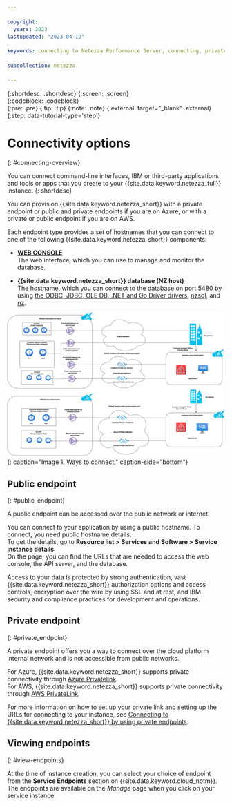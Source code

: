 ```yaml
---

copyright:
  years: 2023
lastupdated: "2023-04-19"

keywords: connecting to Netezza Performance Server, connecting, private endpoint, public endpoint, public and private endpoints, web console,

subcollection: netezza

---
```


{:shortdesc: .shortdesc}
{:screen: .screen}  
{:codeblock: .codeblock}  
{:pre: .pre}
{:tip: .tip}
{:note: .note}
{:external: target="_blank" .external}
{:step: data-tutorial-type='step'}

# Connectivity options
{: #connecting-overview}

You can connect command-line interfaces, IBM or third-party applications and tools or apps that you create to your {{site.data.keyword.netezza_full}} instance.
{: shortdesc}

You can provision {{site.data.keyword.netezza_short}} with a private endpoint or public and private endpoints if you are on Azure, or with a private or public endpoint if you are on AWS.

Each endpoint type provides a set of hostnames that you can connect to one of the following {{site.data.keyword.netezza_short}} components:

- **[WEB CONSOLE](/docs/netezza?topic=netezza-getstarted-console)**  
   The web interface, which you can use to manage and monitor the database.  

- **{{site.data.keyword.netezza_short}} database (NZ host)**  
   The hostname, which you can connect to the database on port 5480 by using [the ODBC, JDBC, OLE DB, .NET and Go Driver drivers](https://www.ibm.com/docs/en/netezza?topic=npsdu-drivers-language-support-2), [nzsql](https://www.ibm.com/docs/en/netezza?topic=sc-nzsql-command-2), and [nz](/docs/netezza?topic=netezza-nztool).  

![Connectivity options](../images/networking.png){: caption="Image 1. Ways to connect." caption-side="bottom"}

## Public endpoint
{: #public_endpoint}

A public endpoint can be accessed over the public network or internet.

You can connect to your application by using a public hostname. To connect, you need public hostname details.  
To get the details, go to **Resource list > Services and Software > Service instance details**.  
On the page, you can find the URLs that are needed to access the web console, the API server, and the database.

Access to your data is protected by strong authentication, vast {{site.data.keyword.netezza_short}} authorization options and access controls, encryption over the wire by using SSL and at rest, and IBM security and compliance practices for development and operations.

## Private endpoint
{: #private_endpoint} 

A private endpoint offers you a way to connect over the cloud platform internal network and is not accessible from public networks.

For Azure, {{site.data.keyword.netezza_short}} supports private connectivity through [Azure Privatelink](https://azure.microsoft.com/en-us/pricing/details/private-link/#overview).  
For AWS, {{site.data.keyword.netezza_short}} supports private connectivity through [AWS PrivateLink](https://docs.aws.amazon.com/vpc/latest/privatelink/what-is-privatelink.html).  

For more information on how to set up your private link and setting up the URLs for connecting to your instance, see [Connecting to {{site.data.keyword.netezza_short}} by using private endpoints](/docs/netezza?topic=netezza-connecting-to-netezza-performance-server-by-using-private-endpoints&interface=ui).

## Viewing endpoints
{: #view-endpoints}

At the time of instance creation, you can select your choice of endpoint from the **Service Endpoints** section on {{site.data.keyword.cloud_notm}}.  
The endpoints are available on the *Manage* page when you click on your service instance.